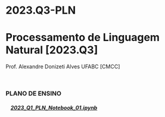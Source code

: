 # 2023.Q3-PLN

# Processamento de Linguagem Natural [2023.Q3]
Prof. Alexandre Donizeti Alves
UFABC [CMCC]

<br>

### **PLANO DE ENSINO**

##### &nbsp;&nbsp;&nbsp; [2023_Q1_PLN_Notebook_01.ipynb](https://github.com/adalves-ufabc/2023.Q1-PLN/blob/main/Aula%2003/2023_Q1_PLN_Notebook_01.ipynb)
